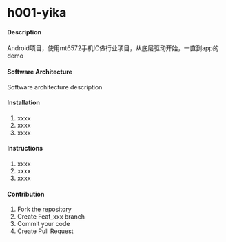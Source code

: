 # h001-yika

#### Description
Android项目，使用mt6572手机IC做行业项目，从底层驱动开始，一直到app的demo

#### Software Architecture
Software architecture description

#### Installation

1.  xxxx
2.  xxxx
3.  xxxx

#### Instructions

1.  xxxx
2.  xxxx
3.  xxxx

#### Contribution

1.  Fork the repository
2.  Create Feat_xxx branch
3.  Commit your code
4.  Create Pull Request

